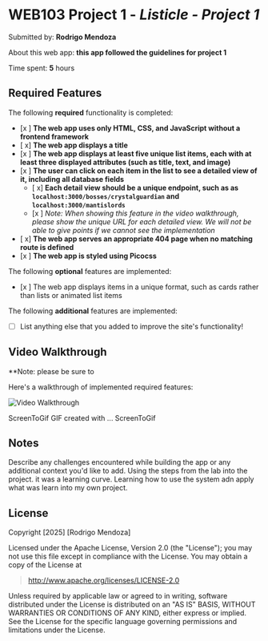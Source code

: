 # WEB103 Project 1 - *Listicle - Project 1*

Submitted by: **Rodrigo Mendoza**

About this web app: **this app followed the guidelines for project 1**

Time spent: **5** hours

## Required Features

The following **required** functionality is completed:

<!-- Make sure to check off completed functionality below -->
- [x ] **The web app uses only HTML, CSS, and JavaScript without a frontend framework**
- [ x] **The web app displays a title**
- [x ] **The web app displays at least five unique list items, each with at least three displayed attributes (such as title, text, and image)**
- [x ] **The user can click on each item in the list to see a detailed view of it, including all database fields**
  - [ x] **Each detail view should be a unique endpoint, such as as `localhost:3000/bosses/crystalguardian` and `localhost:3000/mantislords`**
  - [x ] *Note: When showing this feature in the video walkthrough, please show the unique URL for each detailed view. We will not be able to give points if we cannot see the implementation* 
- [ x] **The web app serves an appropriate 404 page when no matching route is defined**
- [x ] **The web app is styled using Picocss**

The following **optional** features are implemented:

- [x ] The web app displays items in a unique format, such as cards rather than lists or animated list items

The following **additional** features are implemented:

- [ ] List anything else that you added to improve the site's functionality!

## Video Walkthrough

**Note: please be sure to 

Here's a walkthrough of implemented required features:

<img src='https://i.imgur.com/XwxBv5W.gif' title='Video Walkthrough' width='' alt='Video Walkthrough' />

ScreenToGif
GIF created with ...  ScreenToGif
<!-- Recommended tools:
[Kap](https://getkap.co/) for macOS
[ScreenToGif](https://www.screentogif.com/) for Windows
[peek](https://github.com/phw/peek) for Linux. -->

## Notes

Describe any challenges encountered while building the app or any additional context you'd like to add.
Using the steps from the lab into the project. it was  a learning curve. Learning how to use the system adn apply what was learn into my own project.

## License

Copyright [2025] [Rodrigo Mendoza]

Licensed under the Apache License, Version 2.0 (the "License"); you may not use this file except in compliance with the License. You may obtain a copy of the License at

> http://www.apache.org/licenses/LICENSE-2.0

Unless required by applicable law or agreed to in writing, software distributed under the License is distributed on an "AS IS" BASIS, WITHOUT WARRANTIES OR CONDITIONS OF ANY KIND, either express or implied. See the License for the specific language governing permissions and limitations under the License.
